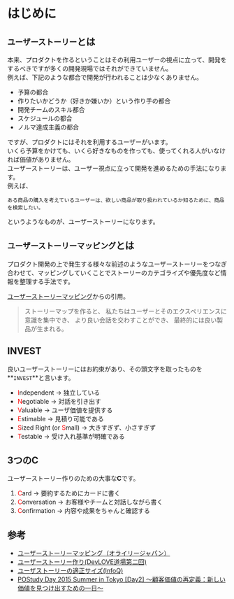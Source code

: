# はじめに

## `ユーザーストーリー`とは

本来、プロダクトを作るということはその利用ユーザーの視点に立って、開発をするべきですが多くの開発現場ではそれができていません。  
例えば、下記のような都合で開発が行われることは少なくありません。

* 予算の都合
* 作りたいかどうか（好きか嫌いか）という作り手の都合
* 開発チームのスキル都合
* スケジュールの都合
* ノルマ達成主義の都合

ですが、プロダクトにはそれを利用するユーザーがいます。  
いくら予算をかけても、いくら好きなものを作っても、使ってくれる人がいなければ価値がありません。  
ユーザーストーリーは、ユーザー視点に立って開発を進めるための手法になります。  
例えば、
```
ある商品の購入を考えているユーザーは、欲しい商品が取り扱われているか知るために、商品を検索したい。
```
というようなものが、ユーザーストーリーになります。  

## `ユーザーストーリーマッピング`とは

プロダクト開発の上で発生する様々な前述のようなユーザーストーリーをつなぎ合わせて、マッピングしていくことでストーリーのカテゴライズや優先度など情報を整理する手法です。

[ユーザーストーリーマッピング](http://www.oreilly.co.jp/books/9784873117324/)からの引用。

> ストーリーマップを作ると、
> 私たちはユーザーとそのエクスペリエンスに意識を集中でき、
> より良い会話を交わすことができ、
> 最終的には良い製品が生まれる。

## INVEST

良いユーザーストーリーにはお約束があり、その頭文字を取ったものを**`INVEST`**と言います。

* <span style="color:red">I</span>ndependent → 独立している
* <span style="color:red">N</span>egotiable → 対話を引き出す
* <span style="color:red">V</span>aluable → ユーザ価値を提供する
* <span style="color:red">E</span>stimable → 見積り可能である
* <span style="color:red">S</span>ized Right (or <span style="color:red">S</span>mall) → 大きすぎず、小さすぎず
* <span style="color:red">T</span>estable → 受け入れ基準が明確である


## 3つのC

ユーザーストーリー作りのための大事な**C**です。

1. <span style="color:red">C</span>ard → 要約するためにカードに書く
1. <span style="color:red">C</span>onversation → お客様やチームと対話しながら書く
1. <span style="color:red">C</span>onfirmation → 内容や成果をちゃんと確認する


## 参考

* [ユーザーストーリーマッピング（オライリージャパン）](http://www.oreilly.co.jp/books/9784873117324/)
* [ユーザーストーリー作り(DevLOVE道場第二回)](http://www.slideshare.net/ShiroKappa/devlove2)
* [ユーザストーリーの適正サイズ(InfoQ)](http://www.infoq.com/jp/news/2008/02/size-user-stories)
* [POStudy Day 2015 Summer in Tokyo [Day2] ～顧客価値の再定義：新しい価値を見つけ出すための一日～](http://www.slideshare.net/fullvirtue/postudy-day-2015-summer-in-tokyo-day2)
